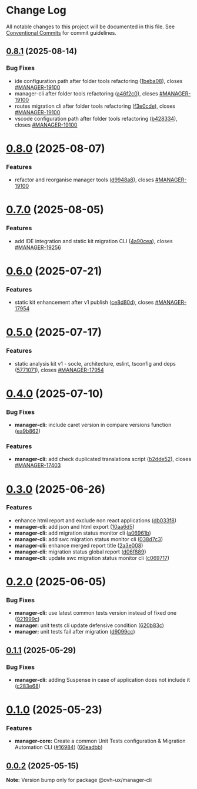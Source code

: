 # Change Log

All notable changes to this project will be documented in this file.
See [Conventional Commits](https://conventionalcommits.org) for commit guidelines.

## [0.8.1](https://github.com/ovh/manager/compare/@ovh-ux/manager-cli@0.8.0...@ovh-ux/manager-cli@0.8.1) (2025-08-14)


### Bug Fixes

* ide configuration path after folder tools refactoring ([1beba08](https://github.com/ovh/manager/commit/1beba08982f99208219c1496f71c147a0cabae9b)), closes [#MANAGER-19100](https://github.com/ovh/manager/issues/MANAGER-19100)
* manager-cli after folder tools refactoring ([a46f2c0](https://github.com/ovh/manager/commit/a46f2c0b01dc2e065dc06dc240d66a4c40f6c9db)), closes [#MANAGER-19100](https://github.com/ovh/manager/issues/MANAGER-19100)
* routes migration cli after folder tools refactoring ([f3e0cde](https://github.com/ovh/manager/commit/f3e0cde8a5af1dcce7ec205fda6b3c8cbe13c162)), closes [#MANAGER-19100](https://github.com/ovh/manager/issues/MANAGER-19100)
* vscode configuration path after folder tools refactoring ([b428334](https://github.com/ovh/manager/commit/b42833486eef807587c66f5c59cd2d2616bd90d9)), closes [#MANAGER-19100](https://github.com/ovh/manager/issues/MANAGER-19100)





# [0.8.0](https://github.com/ovh/manager/compare/@ovh-ux/manager-cli@0.7.0...@ovh-ux/manager-cli@0.8.0) (2025-08-07)


### Features

* refactor and reorganise manager tools ([d9948a8](https://github.com/ovh/manager/commit/d9948a8340a727bf77d8e5156647d6de47b4e227)), closes [#MANAGER-19100](https://github.com/ovh/manager/issues/MANAGER-19100)





# [0.7.0](https://github.com/ovh/manager/compare/@ovh-ux/manager-cli@0.6.0...@ovh-ux/manager-cli@0.7.0) (2025-08-05)


### Features

* add IDE integration and static kit migration CLI ([4a90cea](https://github.com/ovh/manager/commit/4a90cead62dcf90287ef45b35d389fed74cea14f)), closes [#MANAGER-19256](https://github.com/ovh/manager/issues/MANAGER-19256)





# [0.6.0](https://github.com/ovh/manager/compare/@ovh-ux/manager-cli@0.5.0...@ovh-ux/manager-cli@0.6.0) (2025-07-21)


### Features

* static kit enhancement after v1 publish ([ce8d80d](https://github.com/ovh/manager/commit/ce8d80d6747771d7cad0b7470e64a52d5262f782)), closes [#MANAGER-17954](https://github.com/ovh/manager/issues/MANAGER-17954)





# [0.5.0](https://github.com/ovh/manager/compare/@ovh-ux/manager-cli@0.4.0...@ovh-ux/manager-cli@0.5.0) (2025-07-17)


### Features

* static analysis kit v1 - socle, architecture, eslint, tsconfig and deps ([5771071](https://github.com/ovh/manager/commit/577107168272904bf8a7a53a14a40b9ae52916ab)), closes [#MANAGER-17954](https://github.com/ovh/manager/issues/MANAGER-17954)





# [0.4.0](https://github.com/ovh/manager/compare/@ovh-ux/manager-cli@0.3.0...@ovh-ux/manager-cli@0.4.0) (2025-07-10)


### Bug Fixes

* **manager-cli:** include caret version in compare versions function ([ea9b862](https://github.com/ovh/manager/commit/ea9b86270ebc38f2f2b39bec12cf3a1df2dcd253))


### Features

* **manager-cli:** add check duplicated translations script ([b2dde52](https://github.com/ovh/manager/commit/b2dde527e19f090c5e0f733cd3a861173ae4e9eb)), closes [#MANAGER-17403](https://github.com/ovh/manager/issues/MANAGER-17403)





# [0.3.0](https://github.com/ovh/manager/compare/@ovh-ux/manager-cli@0.2.0...@ovh-ux/manager-cli@0.3.0) (2025-06-26)


### Features

* enhance html report and exclude non react applications ([db033f8](https://github.com/ovh/manager/commit/db033f8b9c67e3bb2995f4d40b4a43c9da230717))
* **manager-cli:** add json and html export ([10aa6d5](https://github.com/ovh/manager/commit/10aa6d5674866a7b5530c2a7268bf220bc531186))
* **manager-cli:** add migration status monitor cli ([a06961b](https://github.com/ovh/manager/commit/a06961bb3cd689a25be186491a20d205bddfaf82))
* **manager-cli:** add swc migration status monitor cli ([038d7c3](https://github.com/ovh/manager/commit/038d7c370bbecfa2a059cbc27d290a15f0e9dcd0))
* **manager-cli:** enhance merged report title ([2a3e008](https://github.com/ovh/manager/commit/2a3e0087299e0738e38cff6b5961c8bc3dabff3a))
* **manager-cli:** migration status global report ([d06f889](https://github.com/ovh/manager/commit/d06f88908fa0ab7e6566560966d0fa01fd39b237))
* **manager-cli:** update swc migration status monitor cli ([c069717](https://github.com/ovh/manager/commit/c069717cda1c0db5711b51b997087632fe20d6f0))





# [0.2.0](https://github.com/ovh/manager/compare/@ovh-ux/manager-cli@0.1.1...@ovh-ux/manager-cli@0.2.0) (2025-06-05)


### Bug Fixes

* **manager-cli:** use latest common tests version instead of fixed one ([921999c](https://github.com/ovh/manager/commit/921999c32b277c53565da66cc96fd6a9a82bac47))
* **manager:** unit tests cli update defensive condition ([620b83c](https://github.com/ovh/manager/commit/620b83ccf4bda53038f0b7ed2f0eef80ada69a21))
* **manager:** unit tests fail after migration ([d9099cc](https://github.com/ovh/manager/commit/d9099cc74ae3d5055564216c2885847eb586c202))





## [0.1.1](https://github.com/ovh/manager/compare/@ovh-ux/manager-cli@0.1.0...@ovh-ux/manager-cli@0.1.1) (2025-05-29)


### Bug Fixes

* **manager-cli:** adding Suspense in case of application does not include it ([c283e68](https://github.com/ovh/manager/commit/c283e68231ee7364752ab4f0f9306079fa0e463e))





# [0.1.0](https://github.com/ovh/manager/compare/@ovh-ux/manager-cli@0.0.2...@ovh-ux/manager-cli@0.1.0) (2025-05-23)


### Features

* **manager-core:** Create a common Unit Tests configuration & Migration Automation CLI ([#16984](https://github.com/ovh/manager/issues/16984)) ([60eadbb](https://github.com/ovh/manager/commit/60eadbb129c651cc334c55629733e7f900981f3b))





## [0.0.2](https://github.com/ovh/manager/compare/@ovh-ux/manager-cli@0.0.1...@ovh-ux/manager-cli@0.0.2) (2025-05-15)

**Note:** Version bump only for package @ovh-ux/manager-cli
